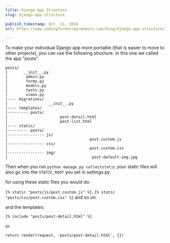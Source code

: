 ```yaml
---
title: Django App Structure
slug: django-app-structure

publish_timestamp: Oct. 11, 2016
url: https://www.codingforentrepreneurs.com/blog/django-app-structure/

---
```


To make your individual Django app more portable (that is easier to move to other projects), you can use the following structure. In this one we called the app "posts".

```
posts/
|       __init__.py
|        admin.py
|        forms.py
|        models.py
|        tests.py
|        views.py
|---- migrations/
|                  __init__.py
|---- templates/
|--------- posts/
|                       post-detail.html
|                       post-list.html
|---- static/
|--------- posts/
|---------------- js/
|                                    post.custom.js
|---------------- css/
|                                    post.custom.css
|---------------- img/
|                                     post-default-img.jpg
```

Then when you run `python manage.py collectstatic` your static files will also go into the `STATIC_ROOT` you set in settings.py. 

for using these static files you would do:

`{% static "posts/js/post.custom.js" %}`, `{% static "posts/css/post.custom.css" %}` and so on.

and the templates:

`{% include "posts/post-detail.html" %}`

or 

`return render(request, 'posts/post-detail.html', {})`